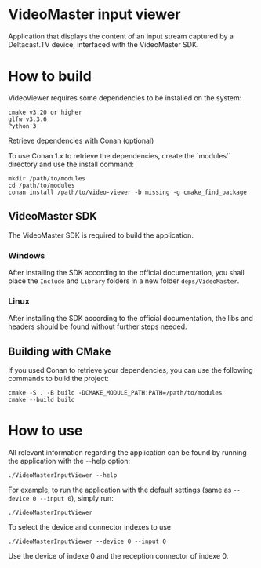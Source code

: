 # VideoMaster input viewer

Application that displays the content of an input stream captured by a Deltacast.TV device, interfaced with the VideoMaster SDK.

# How to build

VideoViewer requires some dependencies to be installed on the system:

    cmake v3.20 or higher
    glfw v3.3.6
    Python 3

Retrieve dependencies with Conan (optional)

To use Conan 1.x to retrieve the dependencies, create the `modules`` directory and use the install command:

    mkdir /path/to/modules
    cd /path/to/modules
    conan install /path/to/video-viewer -b missing -g cmake_find_package

## VideoMaster SDK

The VideoMaster SDK is required to build the application.

### Windows

After installing the SDK according to the official documentation, you shall place the `Include` and `Library` folders in a new folder `deps/VideoMaster`.

### Linux

After installing the SDK according to the official documentation, the libs and headers should be found without further steps needed.

## Building with CMake

If you used Conan to retrieve your dependencies, you can use the following commands to build the project:

    cmake -S . -B build -DCMAKE_MODULE_PATH:PATH=/path/to/modules
    cmake --build build

# How to use

All relevant information regarding the application can be found by running the application with the --help option:

    ./VideoMasterInputViewer --help

For example, to run the application with the default settings (same as `--device 0 --input 0`), simply run:

    ./VideoMasterInputViewer

To select the device and connector indexes to use

    ./VideoMasterInputViewer --device 0 --input 0

Use the device of indexe 0 and the reception connector of indexe 0.